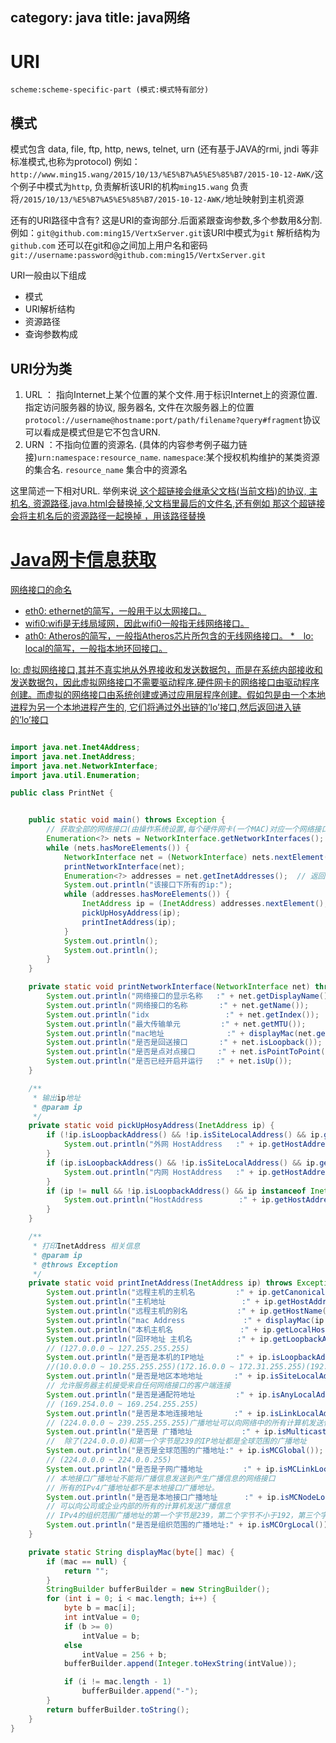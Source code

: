 category: java
title: java网络
---

# URI
```
scheme:scheme-specific-part (模式:模式特有部分)
```
## 模式
模式包含 data, file, ftp, http, news, telnet, urn (还有基于JAVA的rmi, jndi 等非标准模式,也称为protocol)
例如：`http://www.ming15.wang/2015/10/13/%E5%B7%A5%E5%85%B7/2015-10-12-AWK/`这个例子中模式为`http`, 负责解析该URI的机构`ming15.wang` 负责将`/2015/10/13/%E5%B7%A5%E5%85%B7/2015-10-12-AWK/`地址映射到主机资源

还有的URI路径中含有? 这是URI的查询部分.后面紧跟查询参数,多个参数用&分割. 例如：`git@github.com:ming15/VertxServer.git`该URI中模式为`git` 解析结构为`github.com` 还可以在git和@之间加上用户名和密码`git://username:password@github.com:ming15/VertxServer.git`

URI一般由以下组成
* 模式 
* URI解析结构 
* 资源路径 
* 查询参数构成


## URI分为类
1. URL ： 指向Internet上某个位置的某个文件.用于标识Internet上的资源位置. 指定访问服务器的协议, 服务器名, 文件在次服务器上的位置`protocol://username@hostname:port/path/filename?query#fragment`协议可以看成是模式但是它不包含URN.
2. URN ：不指向位置的资源名.  (具体的内容参考例子磁力链接)`urn:namespace:resource_name`. `namespace`:某个授权机构维护的某类资源的集合名.  `resource_name` 集合中的资源名


这里简述一下相对URL. 举例来说<a href="java.html"> 这个超链接会继承父文档(当前文档)的协议, 主机名, 资源路径.java.html会替换掉,父文档里最后的文件名,还有例如<a href="/demo/java.html"> 那这个超链接会将主机名后的资源路径一起换掉 ，用该路径替换

# Java网卡信息获取
网络接口的命名
* eth0: ethernet的简写，一般用于以太网接口。
* wifi0:wifi是无线局域网，因此wifi0一般指无线网络接口。
* ath0: Atheros的简写，一般指Atheros芯片所包含的无线网络接口。
*　lo: local的简写，一般指本地环回接口。

lo: 虚拟网络接口,其并不真实地从外界接收和发送数据包，而是在系统内部接收和发送数据包，因此虚拟网络接口不需要驱动程序.硬件网卡的网络接口由驱动程序创建。而虚拟的网络接口由系统创建或通过应用层程序创建。假如包是由一个本地进程为另一个本地进程产生的, 它们将通过外出链的’lo’接口,然后返回进入链的’lo’接口

```java

import java.net.Inet4Address;
import java.net.InetAddress;
import java.net.NetworkInterface;
import java.util.Enumeration;

public class PrintNet {


	public static void main() throws Exception {
		// 获取全部的网络接口(由操作系统设置,每个硬件网卡(一个MAC)对应一个网络接口)
		Enumeration<?> nets = NetworkInterface.getNetworkInterfaces();
		while (nets.hasMoreElements()) {
			NetworkInterface net = (NetworkInterface) nets.nextElement();
			printNetworkInterface(net);
			Enumeration<?> addresses = net.getInetAddresses();  // 返回该接口中所有绑定的ip
			System.out.println("该接口下所有的ip:");
			while (addresses.hasMoreElements()) {
				InetAddress ip = (InetAddress) addresses.nextElement();
                pickUpHosyAddress(ip);
				printInetAddress(ip);
			}
			System.out.println();
			System.out.println();
		}
	}

	private static void printNetworkInterface(NetworkInterface net) throws Exception{
		System.out.println("网络接口的显示名称   :" + net.getDisplayName());
		System.out.println("网络接口的名称       :" + net.getName());
		System.out.println("idx                	:" + net.getIndex());
		System.out.println("最大传输单元         :" + net.getMTU());
		System.out.println("mac地址              :" + displayMac(net.getHardwareAddress()));
		System.out.println("是否是回送接口       :" + net.isLoopback());
		System.out.println("是否是点对点接口     :" + net.isPointToPoint());
		System.out.println("是否已经开启并运行   :" + net.isUp());
	}

	/**
	 * 输出ip地址
	 * @param ip
	 */
	private static void pickUpHosyAddress(InetAddress ip) {
		if (!ip.isLoopbackAddress() && !ip.isSiteLocalAddress() && ip.getHostAddress().indexOf(":") == -1) {
			System.out.println("外网 HostAddress   :" + ip.getHostAddress());
		}
		if (ip.isLoopbackAddress() && !ip.isSiteLocalAddress() && ip.getHostAddress().indexOf(":") == -1) {
			System.out.println("内网 HostAddress   :" + ip.getHostAddress());
		}
		if (ip != null && !ip.isLoopbackAddress() && ip instanceof Inet4Address) {
			System.out.println("HostAddress        :" + ip.getHostAddress());
		}
	}

	/**
	 * 打印InetAddress 相关信息
	 * @param ip
	 * @throws Exception
	 */
	private static void printInetAddress(InetAddress ip) throws Exception{
		System.out.println("远程主机的主机名         :" + ip.getCanonicalHostName());
		System.out.println("主机地址                 :" + ip.getHostAddress());
		System.out.println("远程主机的别名           :" + ip.getHostName());
		System.out.println("mac Address             :" + displayMac(ip.getAddress()));
		System.out.println("本机主机名               :" + ip.getLocalHost().getHostName());
		System.out.println("回环地址 主机名          :" + ip.getLoopbackAddress().getHostName());
		// (127.0.0.0 ~ 127.255.255.255)
		System.out.println("是否是本机的IP地址       :" + ip.isLoopbackAddress());
		//(10.0.0.0 ~ 10.255.255.255)(172.16.0.0 ~ 172.31.255.255)(192.168.0.0 ~ 192.168.255.255)
		System.out.println("是否是地区本地地址       :" + ip.isSiteLocalAddress());
		// 允许服务器主机接受来自任何网络接口的客户端连接
		System.out.println("是否是通配符地址         :" + ip.isAnyLocalAddress());
		// (169.254.0.0 ~ 169.254.255.255)
		System.out.println("是否是本地连接地址       :" + ip.isLinkLocalAddress());
		// (224.0.0.0 ~ 239.255.255.255)广播地址可以向网络中的所有计算机发送信息
		System.out.println("是否是 广播地址           :" + ip.isMulticastAddress());
		//  除了(224.0.0.0)和第一个字节是239的IP地址都是全球范围的广播地址
		System.out.println("是否是全球范围的广播地址:" + ip.isMCGlobal());
		// (224.0.0.0 ~ 224.0.0.255)
		System.out.println("是否是子网广播地址         :" + ip.isMCLinkLocal());
		// 本地接口广播地址不能将广播信息发送到产生广播信息的网络接口
		// 所有的IPv4广播地址都不是本地接口广播地址。
		System.out.println("是否是本地接口广播地址      :" + ip.isMCNodeLocal());
		// 可以向公司或企业内部的所有的计算机发送广播信息
		// IPv4的组织范围广播地址的第一个字节是239，第二个字节不小于192，第三个字节不大于195
		System.out.println("是否是组织范围的广播地址:" + ip.isMCOrgLocal());
	}

	private static String displayMac(byte[] mac) {
		if (mac == null) {
			return "";
		}
		StringBuilder bufferBuilder = new StringBuilder();
		for (int i = 0; i < mac.length; i++) {
			byte b = mac[i];
			int intValue = 0;
			if (b >= 0)
				intValue = b;
			else
				intValue = 256 + b;
			bufferBuilder.append(Integer.toHexString(intValue));

			if (i != mac.length - 1)
				bufferBuilder.append("-");
		}
		return bufferBuilder.toString();
	}
}

```